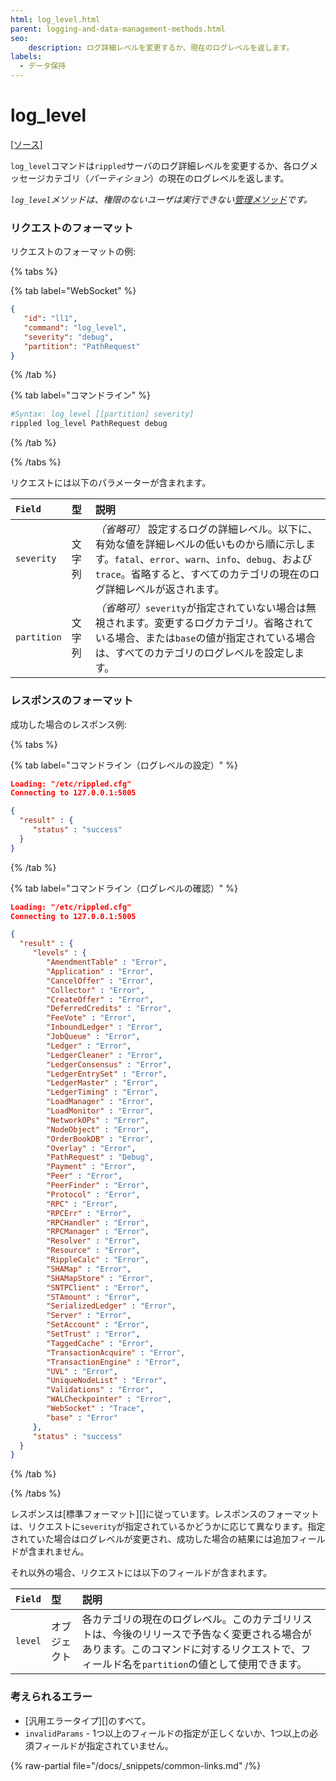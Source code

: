 ```yaml
---
html: log_level.html
parent: logging-and-data-management-methods.html
seo:
    description: ログ詳細レベルを変更するか、現在のログレベルを返します。
labels:
  - データ保持
---
```

# log_level
[[ソース]](https://github.com/XRPLF/rippled/blob/155fcdbcd0b4927152892c8c8be01d9cf62bed68/src/ripple/rpc/handlers/LogLevel.cpp "Source")

`log_level`コマンドは`rippled`サーバのログ詳細レベルを変更するか、各ログメッセージカテゴリ（_パーティション_）の現在のログレベルを返します。

_`log_level`メソッドは、権限のないユーザは実行できない[管理メソッド](../index.md)です。_

### リクエストのフォーマット
リクエストのフォーマットの例:

{% tabs %}

{% tab label="WebSocket" %}
```json
{
   "id": "ll1",
   "command": "log_level",
   "severity": "debug",
   "partition": "PathRequest"
}
```
{% /tab %}

{% tab label="コマンドライン" %}
```sh
#Syntax: log_level [[partition] severity]
rippled log_level PathRequest debug
```
{% /tab %}

{% /tabs %}

リクエストには以下のパラメーターが含まれます。

| `Field`     | 型   | 説明                                           |
|:------------|:-------|:------------------------------------------------------|
| `severity`  | 文字列 | _（省略可）_ 設定するログの詳細レベル。以下に、有効な値を詳細レベルの低いものから順に示します。`fatal`、`error`、`warn`、`info`、`debug`、および`trace`。省略すると、すべてのカテゴリの現在のログ詳細レベルが返されます。 |
| `partition` | 文字列 | _（省略可）_`severity`が指定されていない場合は無視されます。変更するログカテゴリ。省略されている場合、または`base`の値が指定されている場合は、すべてのカテゴリのログレベルを設定します。 |

### レスポンスのフォーマット

成功した場合のレスポンス例:

{% tabs %}

{% tab label="コマンドライン（ログレベルの設定）" %}
```json
Loading: "/etc/rippled.cfg"
Connecting to 127.0.0.1:5005

{
  "result" : {
     "status" : "success"
  }
}
```
{% /tab %}

{% tab label="コマンドライン（ログレベルの確認）" %}
```json
Loading: "/etc/rippled.cfg"
Connecting to 127.0.0.1:5005

{
  "result" : {
     "levels" : {
        "AmendmentTable" : "Error",
        "Application" : "Error",
        "CancelOffer" : "Error",
        "Collector" : "Error",
        "CreateOffer" : "Error",
        "DeferredCredits" : "Error",
        "FeeVote" : "Error",
        "InboundLedger" : "Error",
        "JobQueue" : "Error",
        "Ledger" : "Error",
        "LedgerCleaner" : "Error",
        "LedgerConsensus" : "Error",
        "LedgerEntrySet" : "Error",
        "LedgerMaster" : "Error",
        "LedgerTiming" : "Error",
        "LoadManager" : "Error",
        "LoadMonitor" : "Error",
        "NetworkOPs" : "Error",
        "NodeObject" : "Error",
        "OrderBookDB" : "Error",
        "Overlay" : "Error",
        "PathRequest" : "Debug",
        "Payment" : "Error",
        "Peer" : "Error",
        "PeerFinder" : "Error",
        "Protocol" : "Error",
        "RPC" : "Error",
        "RPCErr" : "Error",
        "RPCHandler" : "Error",
        "RPCManager" : "Error",
        "Resolver" : "Error",
        "Resource" : "Error",
        "RippleCalc" : "Error",
        "SHAMap" : "Error",
        "SHAMapStore" : "Error",
        "SNTPClient" : "Error",
        "STAmount" : "Error",
        "SerializedLedger" : "Error",
        "Server" : "Error",
        "SetAccount" : "Error",
        "SetTrust" : "Error",
        "TaggedCache" : "Error",
        "TransactionAcquire" : "Error",
        "TransactionEngine" : "Error",
        "UVL" : "Error",
        "UniqueNodeList" : "Error",
        "Validations" : "Error",
        "WALCheckpointer" : "Error",
        "WebSocket" : "Trace",
        "base" : "Error"
     },
     "status" : "success"
  }
}
```
{% /tab %}

{% /tabs %}

レスポンスは[標準フォーマット][]に従っています。レスポンスのフォーマットは、リクエストに`severity`が指定されているかどうかに応じて異なります。指定されていた場合はログレベルが変更され、成功した場合の結果には追加フィールドが含まれません。

それ以外の場合、リクエストには以下のフィールドが含まれます。

| `Field` | 型   | 説明                                               |
|:--------|:-------|:----------------------------------------------------------|
| `level` | オブジェクト | 各カテゴリの現在のログレベル。このカテゴリリストは、今後のリリースで予告なく変更される場合があります。このコマンドに対するリクエストで、フィールド名を`partition`の値として使用できます。 |

### 考えられるエラー

* [汎用エラータイプ][]のすべて。
* `invalidParams` - 1つ以上のフィールドの指定が正しくないか、1つ以上の必須フィールドが指定されていません。

{% raw-partial file="/docs/_snippets/common-links.md" /%}
